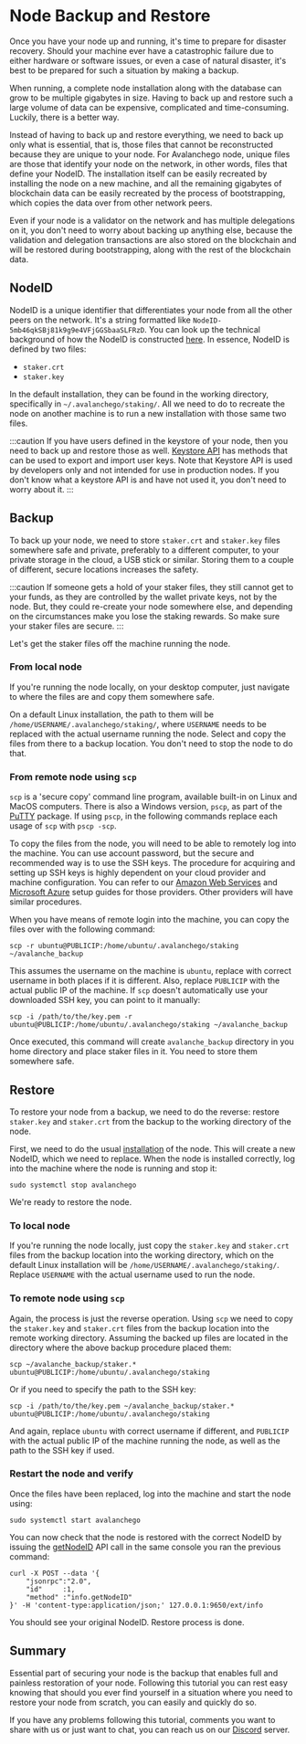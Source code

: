 # Node Backup and Restore

Once you have your node up and running, it's time to prepare for disaster recovery. Should your machine ever have a catastrophic failure due to either hardware or software issues, or even a case of natural disaster, it's best to be prepared for such a situation by making a backup.

When running, a complete node installation along with the database can grow to be multiple gigabytes in size. Having to back up and restore such a large volume of data can be expensive, complicated and time-consuming. Luckily, there is a better way.

Instead of having to back up and restore everything, we need to back up only what is essential, that is, those files that cannot be reconstructed because they are unique to your node. For Avalanchego node, unique files are those that identify your node on the network, in other words, files that define your NodeID. The installation itself can be easily recreated by installing the node on a new machine, and all the remaining gigabytes of blockchain data can be easily recreated by the process of bootstrapping, which copies the data over from other network peers.

Even if your node is a validator on the network and has multiple delegations on it, you don't need to worry about backing up anything else, because the validation and delegation transactions are also stored on the blockchain and will be restored during bootstrapping, along with the rest of the blockchain data.

## NodeID

NodeID is a unique identifier that differentiates your node from all the other peers on the network. It's a string formatted like `NodeID-5mb46qkSBj81k9g9e4VFjGGSbaaSLFRzD`. You can look up the technical background of how the NodeID is constructed [here](../../references/cryptographic-primitives.md#tls-addresses). In essence, NodeID is defined by two files:

* `staker.crt`
* `staker.key`

In the default installation, they can be found in the working directory, specifically in `~/.avalanchego/staking/`. All we need to do to recreate the node on another machine is to run a new installation with those same two files.

:::caution
If you have users defined in the keystore of your node, then you need to back up and restore those as well. [Keystore API](../../avalanchego-apis/keystore-api.md) has methods that can be used to export and import user keys. Note that Keystore API is used by developers only and not intended for use in production nodes. If you don't know what a keystore API is and have not used it, you don't need to worry about it.
:::

## Backup

To back up your node, we need to store `staker.crt` and `staker.key` files somewhere safe and private, preferably to a different computer, to your private storage in the cloud, a USB stick or similar. Storing them to a couple of different, secure locations increases the safety.

:::caution
If someone gets a hold of your staker files, they still cannot get to your funds, as they are controlled by the wallet private keys, not by the node. But, they could re-create your node somewhere else, and depending on the circumstances make you lose the staking rewards. So make sure your staker files are secure.
:::

Let's get the staker files off the machine running the node.

### From local node

If you're running the node locally, on your desktop computer, just navigate to where the files are and copy them somewhere safe.

On a default Linux installation, the path to them will be `/home/USERNAME/.avalanchego/staking/`, where `USERNAME` needs to be replaced with the actual username running the node. Select and copy the files from there to a backup location. You don't need to stop the node to do that.

### From remote node using `scp`

`scp` is a 'secure copy' command line program, available built-in on Linux and MacOS computers. There is also a Windows version, `pscp`, as part of the [PuTTY](https://www.chiark.greenend.org.uk/~sgtatham/putty/latest.html) package. If using `pscp`, in the following commands replace each usage of `scp` with `pscp -scp`.

To copy the files from the node, you will need to be able to remotely log into the machine. You can use account password, but the secure and recommended way is to use the SSH keys. The procedure for acquiring and setting up SSH keys is highly dependent on your cloud provider and machine configuration. You can refer to our [Amazon Web Services](setting-up-an-avalanche-node-with-amazon-web-services-aws.md) and [Microsoft Azure](set-up-an-avalanche-node-with-microsoft-azure.md) setup guides for those providers. Other providers will have similar procedures.

When you have means of remote login into the machine, you can copy the files over with the following command:

```text
scp -r ubuntu@PUBLICIP:/home/ubuntu/.avalanchego/staking ~/avalanche_backup
```

This assumes the username on the machine is `ubuntu`, replace with correct username in both places if it is different. Also, replace `PUBLICIP` with the actual public IP of the machine. If `scp` doesn't automatically use your downloaded SSH key, you can point to it manually:

```text
scp -i /path/to/the/key.pem -r ubuntu@PUBLICIP:/home/ubuntu/.avalanchego/staking ~/avalanche_backup
```

Once executed, this command will create `avalanche_backup` directory in you home directory and place staker files in it. You need to store them somewhere safe.

## Restore

To restore your node from a backup, we need to do the reverse: restore `staker.key` and `staker.crt` from the backup to the working directory of the node.

First, we need to do the usual [installation](set-up-node-with-installer.md) of the node. This will create a new NodeID, which we need to replace. When the node is installed correctly, log into the machine where the node is running and stop it:

```text
sudo systemctl stop avalanchego
```

We're ready to restore the node.

### To local node

If you're running the node locally, just copy the `staker.key` and `staker.crt` files from the backup location into the working directory, which on the default Linux installation will be `/home/USERNAME/.avalanchego/staking/`. Replace `USERNAME` with the actual username used to run the node.

### To remote node using `scp`

Again, the process is just the reverse operation. Using `scp` we need to copy the `staker.key` and `staker.crt` files from the backup location into the remote working directory. Assuming the backed up files are located in the directory where the above backup procedure placed them:

```text
scp ~/avalanche_backup/staker.* ubuntu@PUBLICIP:/home/ubuntu/.avalanchego/staking
```

Or if you need to specify the path to the SSH key:

```text
scp -i /path/to/the/key.pem ~/avalanche_backup/staker.* ubuntu@PUBLICIP:/home/ubuntu/.avalanchego/staking
```

And again, replace `ubuntu` with correct username if different, and `PUBLICIP` with the actual public IP of the machine running the node, as well as the path to the SSH key if used.

### Restart the node and verify

Once the files have been replaced, log into the machine and start the node using:

```text
sudo systemctl start avalanchego
```

You can now check that the node is restored with the correct NodeID by issuing the [getNodeID](https://docs.avax.network/build/avalanchego-apis/info-api#info-getnodeid) API call in the same console you ran the previous command:

```text
curl -X POST --data '{
    "jsonrpc":"2.0",
    "id"     :1,
    "method" :"info.getNodeID"
}' -H 'content-type:application/json;' 127.0.0.1:9650/ext/info
```

You should see your original NodeID. Restore process is done.

## Summary

Essential part of securing your node is the backup that enables full and painless restoration of your node. Following this tutorial you can rest easy knowing that should you ever find yourself in a situation where you need to restore your node from scratch, you can easily and quickly do so.

If you have any problems following this tutorial, comments you want to share with us or just want to chat, you can reach us on our [Discord](https://chat.avalabs.org/) server.

